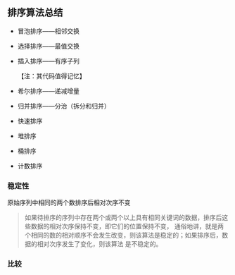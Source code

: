 ## 排序算法总结

* 冒泡排序——相邻交换

* 选择排序——最值交换

* 插入排序——有序子列

  【注：其代码值得记忆】

* 希尔排序——递减增量

* 归并排序——分治（拆分和归并）

* 快速排序

* 堆排序

* 桶排序

* 计数排序





### 稳定性

原始序列中相同的两个数排序后相对次序不变

>如果待排序的序列中存在两个或两个以上具有相同关键词的数据，排序后这些数据的相对次序保持不变，即它们的位置保持不变，
>    通俗地讲，就是两个相同的数的相对顺序不会发生改变，则该算法是稳定的；如果排序后，数据的相对次序发生了变化，则该算法
>    是不稳定的。

### 比较

